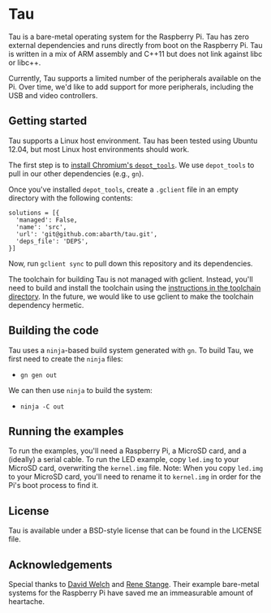 Tau
===

Tau is a bare-metal operating system for the Raspberry Pi. Tau has zero external
dependencies and runs directly from boot on the Raspberry Pi. Tau is written in
a mix of ARM assembly and C++11 but does not link against libc or libc++.

Currently, Tau supports a limited number of the peripherals available on the Pi.
Over time, we'd like to add support for more peripherals, including the USB and
video controllers.

Getting started
---------------

Tau supports a Linux host environment. Tau has been tested using Ubuntu 12.04,
but most Linux host environments should work.

The first step is to [install Chromium's ``depot_tools``](http://www.chromium.org/developers/how-tos/install-depot-tools).
We use ``depot_tools`` to pull in our other dependencies (e.g., ``gn``).

Once you've installed ``depot_tools``, create a ``.gclient`` file in an empty
directory with the following contents:

```
solutions = [{
  'managed': False,
  'name': 'src',
  'url': 'git@github.com:abarth/tau.git',
  'deps_file': 'DEPS',
}]
```

Now, run ``gclient sync`` to pull down this repository and its dependencies.

The toolchain for building Tau is not managed with gclient. Instead, you'll need
to build and install the toolchain using the
[instructions in the toolchain directory](build/toolchain/gcc/README.md). In the
future, we would like to use gclient to make the toolchain dependency hermetic.

Building the code
-----------------

Tau uses a ``ninja``-based build system generated with ``gn``. To build Tau, we
first need to create the ``ninja`` files:

 * ``gn gen out``

We can then use ``ninja`` to build the system:

 * ``ninja -C out``

Running the examples
--------------------

To run the examples, you'll need a Raspberry Pi, a MicroSD card, and a (ideally)
a serial cable. To run the LED example, copy ``led.img`` to your MicroSD card,
overwriting the ``kernel.img`` file. Note: When you copy ``led.img`` to your
MicroSD card, you'll need to rename it to ``kernel.img`` in order for the Pi's
boot process to find it.

License
-------

Tau is available under a BSD-style license that can be found in the LICENSE
file.

Acknowledgements
----------------

Special thanks to [David Welch](https://github.com/dwelch67) and
[Rene Stange](https://github.com/rsta2/). Their example bare-metal systems for
the Raspberry Pi have saved me an immeasurable amount of heartache.
